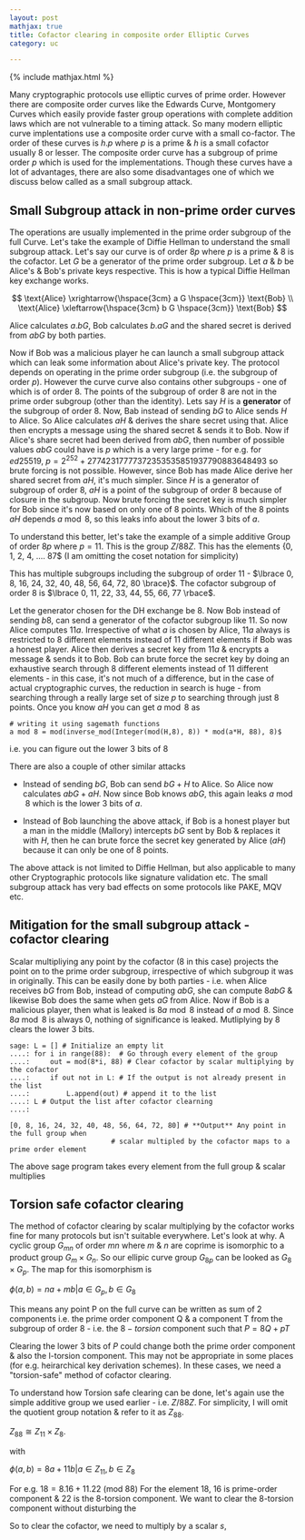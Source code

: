 ```yaml
---
layout: post
mathjax: true
title: Cofactor clearing in composite order Elliptic Curves
category: uc

---
```


{% include mathjax.html %}

Many cryptographic protocols use elliptic curves of prime order. However there are composite order curves like the Edwards Curve, Montgomery Curves which easily provide faster group operations with complete addition laws which are not vulnerable to a timing attack. So many modern elliptic curve implentations use a composite order curve with a small co-factor. The order of these curves is  $h.p$ where $p$ is a prime & $h$ is a small cofactor usually $8$ or lesser. The composite order curve has a subgroup of prime order $p$ which is used for the implementations. Though these curves have a lot of advantages, there are also some disadvantages one of which we discuss below called as a small subgroup attack.

## Small Subgroup attack in non-prime order curves

The operations are usually implemented in the prime order subgroup of the full Curve. Let's take the example of Diffie Hellman to understand the small subgroup attack. Let's say our curve is of order $8p$ where $p$ is a prime & $8$ is the cofactor. Let $G$ be a generator of the prime order subgroup. Let $a$ & $b$ be Alice's & Bob's private keys respective. This is how a typical Diffie Hellman key exchange works.

$$
\text{Alice} \xrightarrow{\hspace{3cm} a G \hspace{3cm}} \text{Bob} \\
\text{Alice} \xleftarrow{\hspace{3cm} b G \hspace{3cm}} \text{Bob}
$$

Alice calculates $a.bG$, Bob calculates $b.aG$ and the shared secret is derived from $abG$ by both parties.

Now if Bob was a malicious player he can launch a small subgroup attack which can leak some information about Alice's private key. The protocol depends on operating in the prime order subgroup (i.e. the subgroup of order $p$). However the curve curve also contains other subgroups - one of which is of order $8$. The points of the subgroup of order $8$ are not in the prime order subgroup (other than the identity). Lets say $H$ is a **generator** of the subgroup of order $8$. Now, Bab instead of sending $bG$ to Alice sends $H$ to Alice. So Alice calculates $aH$ & derives the share secret using that. Alice then encrypts a message using the shared secret & sends it to Bob. Now if Alice's share secret had been derived from $abG$, then number of possible values $abG$ could have is $p$ which is a very large prime - for e.g. for $ed25519$, $p = 2^{252} + 27742317777372353535851937790883648493$ so brute forcing is not possible. However, since Bob has made Alice derive her shared secret from $aH$, it's much simpler. Since $H$ is a generator of subgroup of order $8$, $aH$ is a point of the subgroup of order $8$ because of closure in the subgroup. Now brute forcing the secret key is much simpler for Bob since it's now based on only one of $8$ points. Which of the $8$ points $aH$ depends $a \bmod 8$, so this leaks info about the lower 3 bits of $a$. 

To understand this better, let's take the example of a simple additive Group of order $8p$ where $p = 11$. This is the group $Z/{88Z}$. This has the elements {0, 1, 2, 4, .... 87$ (I am omitting the coset notation for simplicity)

This has multiple subgroups including the subgroup of order $11$ - $\lbrace 0, 8, 16, 24, 32, 40, 48, 56, 64, 72, 80 \brace}$. The cofactor subgroup of order $8$ is $\lbrace 0, 11, 22, 33, 44, 55, 66, 77 \rbace$. 

Let the generator chosen for the DH exchange be $8$. Now Bob instead of sending $b8$, can send a generator of the cofactor subgroup like $11$. So now Alice computes $11a$. Irrespective of what $a$ is chosen by Alice, $11a$ always is restricted to 8 different elements instead of $11$ different elements if Bob was a honest player. Alice then derives a secret key from $11a$ & encrypts a message & sends it to Bob. Bob can brute force the secret key by doing an exhaustive search through $8$ different elements instead of $11$ different elements - in this case, it's not much of a difference, but in the case of actual cryptographic curves, the reduction in search is huge -  from searching through a really large set of size $p$ to searching through just $8$ points. Once you know $aH$ you can get $a \bmod 8$ as

~~~
# writing it using sagemath functions
a mod 8 = mod(inverse_mod(Integer(mod(H,8), 8)) * mod(a*H, 88), 8)$ 
~~~

i.e. you can figure out the lower $3$ bits of $8$ 

There are also a couple of other similar attacks 

- Instead of sending $bG$, Bob can send $bG + H$ to Alice. So Alice now calculates $abG + aH$. Now since Bob knows $abG$, this again leaks $a \bmod 8$ which is the lower 3 bits of $a$.

- Instead of Bob launching the above attack, if Bob is a honest player but a man in the middle (Mallory) intercepts $bG$ sent by Bob & replaces it with $H$, then he can brute force the secret key generated by Alice ($aH$) because it can only be one of $8$ points.

The above attack is not limited to Diffie Hellman, but also applicable to many other Cryptographic protocols like signature validation etc. The small subgroup attack has very bad effects on some protocols like PAKE, MQV etc.


## Mitigation for the small subgroup attack - cofactor clearing

Scalar multipliying any point by the cofactor ($8$ in this case) projects the point on to the prime order subgroup, irrespective of which subgroup it was in originally. This can be easily done by both parties - i.e. when Alice receives $bG$ from Bob, instead of computing $abG$, she can compute $8abG$ & likewise Bob does the same when gets $aG$ from Alice. Now if Bob is a malicious player, then what is leaked is $8a \bmod 8$ instead of $a \bmod 8$. Since $8a \bmod 8$ is always 0, nothing of significance is leaked. Mutliplying by $8$ clears the lower $3$ bits.  

~~~
sage: L = [] # Initialize an empty lit
....: for i in range(88):  # Go through every element of the group
....:     out = mod(8*i, 88) # Clear cofactor by scalar multiplying by the cofactor
....:     if out not in L: # If the output is not already present in the list 
....:         L.append(out) # append it to the list
....: L # Output the list after cofactor clearning
....:

[0, 8, 16, 24, 32, 40, 48, 56, 64, 72, 80] # **Output** Any point in the full group when 
                         # scalar multipled by the cofactor maps to a prime order element
~~~

The above sage program takes every element from the full group & scalar multiplies 

## Torsion safe cofactor clearing

The method of cofactor clearing by scalar multiplying by the cofactor works fine for many protocols but isn't suitable everywhere. Let's look at why. 
A cyclic group $G_{mn}$ of order $mn$ where $m$ & $n$ are coprime is isomorphic to a product group $G_m \times G_n$. So our ellipic curve group $G_{8p}$ can be looked as $G_8 \times G_p$. The map for this isomorphism is

$\phi(a, b) = na + mb | a \in G_p, b \in G_8$

This means any point P on the full curve can be written as sum of 2 components i.e. the prime order component Q & a component T from the subgroup of order $8$ - i.e. the $8-torsion$ component such that $P = 8Q + pT$

Clearing the lower 3 bits of $P$ could change both the prime order component & also the l-torsion component. This may not be appropriate in some places (for e.g. heirarchical key derivation schemes). In these cases, we need a "torsion-safe" method of cofactor clearing.

To understand how Torsion safe clearing can be done, let's again use  the simple additive group we used earlier - i.e.  $Z/{88Z}$. For simplicity, I will omit the quotient group notation & refer to it as $Z_{88}$. 

$Z_{88} \cong Z_{11} \times Z_8$.

with

$\phi(a, b) = 8a + 11b | a \in Z_11, b \in Z_8$

For e.g. $18 = 8.16 + 11.22$  (mod 88)
For the element $18$, $16$ is prime-order component & $22$ is the 8-torsion component. We want to clear the 8-torsion component without disturbing the 

So to clear the cofactor, we need to multiply by a scalar $s$, 






